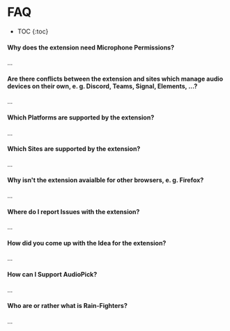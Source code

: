 # FAQ
- TOC
{:toc}

#### Why does the extension need **Microphone Permissions**?
...

#### Are there conflicts between the extension and sites which manage audio devices on their own, e. g. **Discord**, **Teams**, **Signal**, **Elements**, ...?
...

#### Which **Platforms** are supported by the extension?
...

#### Which **Sites** are supported by the extension? 
...

#### Why isn't the extension avaialble for other browsers, e. g. **Firefox**?
...

#### Where do I report **Issues** with the extension?
...

#### How did you come up with the **Idea** for the extension?
...

#### How can I **Support AudioPick**?
...

#### Who are or rather what is **Rain-Fighters**?
...
